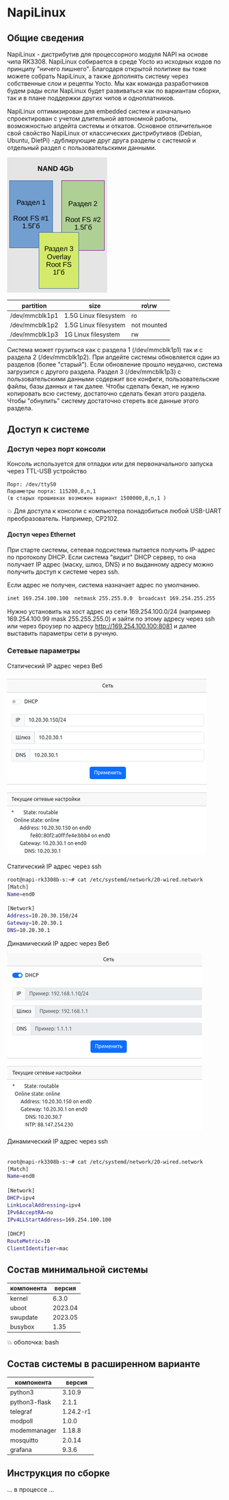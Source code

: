 # NapiLinux

## Общие сведения

NapiLinux - дистрибутив для процессорного модуля NAPI на основе чипа RK3308. NapiLinux собирается в среде Yocto из исходных кодов по принципу "ничего лишнего". Благодаря открытой политике вы тоже можете собрать NapiLinux, а также дополнять систему через собственные слои и рецепты Yocto. Мы как команда разработчиков будем рады если NapLinux будет развиваться как по вариантам сборки, так и в плане поддержки других чипов и одноплатников.

NapiLinux оптимизирован для embedded систем и изначально спроектирован с учетом длительной автономной работы, возможностью апдейта системы и откатов. Основное отличительное свой свойство NapiLinux от классических дистрибутивов (Debian, Ubuntu, DietPi) -дублирующие друг друга разделы с системой и отдельный раздел с пользовательскими данными. 

![NapiLinux](img-li/schm1.png)

|partition      | size                  |ro\rw|
|---------------|-----------------------|-----|
|/dev/mmcblk1p1 | 1.5G Linux filesystem | ro  |
|/dev/mmcblk1p2 | 1.5G Linux filesystem | not mounted  |
|/dev/mmcblk1p3 |  1G  Linux filesystem| rw |

Система может грузиться как с раздела 1 (/dev/mmcblk1p1) так и с раздела 2 (/dev/mmcblk1p2). При апдейте системы обновляется один из разделов (более "старый"). Если обновление прошло неудачно, система загрузится с другого раздела. Раздел 3 (/dev/mmcblk1p3) с пользовательскими данными содержит все конфиги, пользовательские файлы, базы данных и так далее. Чтобы сделать бекап, не нужно копировать всю систему, достаточно сделать бекап этого раздела. Чтобы "обнулить" систему достаточно стереть все данные этого раздела. 

## Доступ к системе

### Доступ через порт консоли

Консоль используется для отладки или для первоначального запуска через TTL-USB устройство

```text
Порт: /dev/ttyS0
Параметры порта: 115200,8,n,1
(в старых прошивках возможен вариант 1500000,8,n,1 )
```

:boom: Для доступа к консоли с компьютера понадобиться любой USB-UART преобразователь. Например, CP2102.

#### Доступ через Ethernet

При старте системы, сетевая подсистема пытается получить IP-адрес по протоколу DHCP. Если система "видит" DHCP сервер, то она получает IP адрес (маску, шлюз, DNS) и по выданному адресу можно получить доступ к системе через ssh.

Если адрес не получен, система назначает адрес по умолчанию. 

```bash
inet 169.254.100.100  netmask 255.255.0.0  broadcast 169.254.255.255
```
Нужно установить на хост адрес из сети 169.254.100.0/24 (например 169.254.100.99 mask 255.255.255.0) и зайти по этому адресу через ssh или через броузер по адресу http://169.254.100.100:8081 и далее выставить параметры сети в ручную.

### Сетевые параметры

Статический IP адрес через Веб

![NapiLinux](img-li/net1.png)

Статический IP адрес через ssh

```bash
root@napi-rk3308b-s:~# cat /etc/systemd/network/20-wired.network
[Match]
Name=end0

[Network]
Address=10.20.30.150/24
Gateway=10.20.30.1
DNS=10.20.30.1


```

Динамический IP адрес через Веб

![NapiLinux](img-li/net2.png)


Динамический IP адрес через ssh

```bash

root@napi-rk3308b-s:~# cat /etc/systemd/network/20-wired.network
[Match]
Name=end0

[Network]
DHCP=ipv4
LinkLocalAddressing=ipv4
IPv6AcceptRA=no
IPv4LLStartAddress=169.254.100.100

[DHCP]
RouteMetric=10
ClientIdentifier=mac

```
## Состав минимальной системы


|компонента      | версия                  |
|---------------|-----------------------|
|kernel | 6.3.0 |
|uboot|2023.04|
|swupdate|2023.05|
|busybox|1.35|

:boom: оболочка: bash

## Состав системы в расширенном варианте 

|компонента      | версия                  |
|---------------|-----------------------|
|python3|3.10.9|
|python3-flask|2.1.1|
|telegraf|1.24.2-r1|
|modpoll|1.0.0|
|modemmanager|1.18.8|
|mosquitto|2.0.14|
|grafana|9.3.6|

## Инструкция по сборке

... в процессе ...



